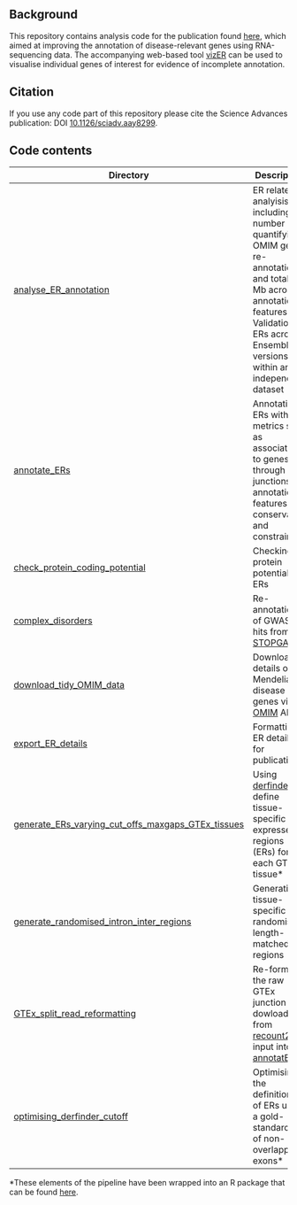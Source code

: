 ## Background

This repository contains analysis code for the publication found [here](https://www.science.org/doi/10.1126/sciadv.aay8299), which aimed at improving the annotation of disease-relevant genes using RNA-sequencing data. The accompanying web-based tool [vizER](https://snca.atica.um.es/browser/app/vizER) can be used to visualise individual genes of interest for evidence of incomplete annotation. 

## Citation

If you use any code part of this repository please cite the Science Advances publication: DOI [10.1126/sciadv.aay8299](https://www.science.org/doi/10.1126/sciadv.aay8299).

## Code contents

| Directory | Description |
| --------- | ----------- |
| [analyse_ER_annotation](analyse_ER_annotation) | ER related analyisis including number of quantifying OMIM gene re-annotation and total ER Mb across annotation features. Validation of ERs across Ensembl versions and within an independent dataset |
| [annotate_ERs](annotate_ERs) | Annotating ERs with metrics such as association to genes through junctions, annotation features, conservation and constraint |
| [check_protein_coding_potential](check_protein_coding_potential) | Checking protein potential of ERs |
| [complex_disorders](complex_disorders) | Re-annotation of GWAS hits from [STOPGAP](https://pubmed.ncbi.nlm.nih.gov/28472345-stopgap-a-database-for-systematic-target-opportunity-assessment-by-genetic-association-predictions/) |
| [download_tidy_OMIM_data](download_tidy_OMIM_data) | Download details of Mendelian disease genes via [OMIM](https://omim.org/) API |
| [export_ER_details](export_ER_details) | Formatting ER details for publication |
| [generate_ERs_varying_cut_offs_maxgaps_GTEx_tissues](generate_ERs_varying_cut_offs_maxgaps_GTEx_tissues) | Using [derfinder](https://bioconductor.org/packages/release/bioc/html/derfinder.html) to define tissue-specific expressed regions (ERs) for each GTEx tissue* |
| [generate_randomised_intron_inter_regions](generate_randomised_intron_inter_regions) | Generating tissue-specific randomised length-matched regions |
| [GTEx_split_read_reformatting](GTEx_split_read_reformatting) | Re-format the raw GTEx junction data dowloaded from [recount2](https://jhubiostatistics.shinyapps.io/recount/) for input into [annotatER](https://github.com/SebGuelfi/annotatER) |
| [optimising_derfinder_cutoff](optimising_derfinder_cutoff) | Optimising the definitions of ERs using a gold-standard set of non-overlapping exons* |

*These elements of the pipeline have been wrapped into an R package that can be found [here](https://github.com/dzhang32/ODER). 
